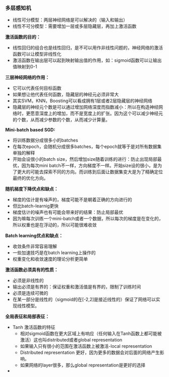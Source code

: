 ### 多层感知机
* 线性可分模型：两层神经网络是可以解决的（输入和输出）
* 线性不可分模型：需要增加一层或多层隐藏层，再加上激活函数

**激活函数的目的：**
* 线性回归的组合也是线性回归，是不可以用作非线性问题的，神经网络的激活函数可以让模型非线性化
* 激活函数在输出层可以起到映射输出值的作用，如：sigmoid函数可以让输出值映射到0-1
  
**三层神经网络的作用：**
* 它可以代表任何目标函数
* 如果想让他代表任何函数，隐藏层的神经元必须非常大
* 其实SVM，KNN，Boosting可以看成拥有1层或者2层隐藏层的神经网络
* 隐藏层的神经元个数是可以通过增加网络深度而指数减小：所以在构造神经网络时，更愿意深度上的增加，而不是宽度上的扩张。因为这个可以减少神经元的个数，从而减少参数的个数，从而减少计算量。

**Mini-batch based SGD:**
* 将训练数据分成很多小的batches
* 在每次epoch，会随机分成很多batches，每个epoch就等于是对所有数据集单独的解释
* 开始会设很小的batch size，然后增加size随着训练的进行：防止出现局部最优，因为每次mini batch不一样，方向梯度不一样。开始size设的很小，是为了更大的可能去探索不同的方向。而训练到后面让数据集变大是为了精确定位最终的优化方向。
  
**随机梯度下降优点和缺点：**
* 梯度的估计是有噪声的，梯度可能不是朝着正确的方向进行的
* 但比batch-learnig更快
* 梯度估计的噪声也有可能会带来好的结果：防止局部最优
* 因为嘛每次训练一个mini-batch或者一个数据，所以每次的梯度是在变化的，所以权重也是在浮动的，所以可能很难收敛

**Batch learning优点和缺点：**
* 收敛条件非常容易理解
* 一些加速技巧是在batch learning上操作的
* 权重变化和收敛速度的理论分析更简单
  
**激活函数必须具有的性质：**
* 必须是非线性的
* 输出必须是有界的：保证权重和激活值是有界的，限制了训练时间
* 必须是连续可微的
* 在某一部分是线性的（sigmoid的在[-2,2]是接近线性的）保证了网络可以实现线性模型。

**全局表征和局部表征：**
* Tanh 激活函数的特征
  * 相对sigmoid函数在更大区域上有响应（任何输入在Tanh函数上都可能被激活）这也叫distributed或者global representation
  * 如果输入只有很小的范围在激活函数上被激活-local representation
  * Distributed representation 更好，因为更多的数据会对后面的网络产生影响。
  * 如果网络的layer很多，那么global representation是更好的选择
* 
